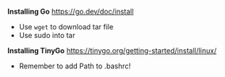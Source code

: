 **Installing Go**
<https://go.dev/doc/install>

- Use `wget` to download tar file
- Use sudo into tar

**Installing TinyGo**
<https://tinygo.org/getting-started/install/linux/>

- Remember to add Path to .bashrc!
